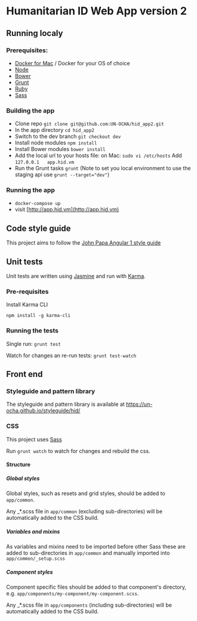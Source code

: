 # Humanitarian ID Web App version 2

## Running localy

### Prerequisites:

* [Docker for Mac](https://docs.docker.com/docker-for-mac/) / Docker for your OS of choice
* [Node](https://nodejs.org/en/)
* [Bower](https://bower.io/#install-bower)
* [Grunt](http://gruntjs.com/getting-started)
* [Ruby](https://www.ruby-lang.org/en/)
* [Sass](http://sass-lang.com/install)

### Building the app

* Clone repo `git clone git@github.com:UN-OCHA/hid_app2.git`
* In the app directory `cd hid_app2`
* Switch to the dev branch `git checkout dev`
* Install node modules `npm install`
* Install Bower modules `bower install`
* Add the local url to your hosts file:
on Mac: `sudo vi /etc/hosts`
Add `127.0.0.1   app.hid.vm`
* Run the Grunt tasks `grunt` 
(Note to set you local environment to use the staging api use `grunt --target="dev"`)

### Running the app

* `docker-compose up`
* visit [http://app.hid.vm](http://app.hid.vm)

## Code style guide

This project aims to follow the [John Papa Angular 1 style guide](https://github.com/johnpapa/angular-styleguide/tree/master/a1)


## Unit tests

Unit tests are written using [Jasmine](https://jasmine.github.io/) and run with [Karma](https://karma-runner.github.io/).

### Pre-requisites

Install Karma CLI

```
npm install -g karma-cli
```

### Running the tests

Single run: `grunt test`

Watch for changes an re-run tests: `grunt test-watch`

## Front end

### Styleguide and pattern library

The styleguide and pattern library is available at https://un-ocha.github.io/styleguide/hid/

### CSS

This project uses [Sass](http://sass-lang.com/)

Run `grunt watch` to watch for changes and rebuild the css.

#### Structure

##### Global styles

Global styles, such as resets and grid styles, should be added to `app/common`.

Any _*.scss file in `app/common` (excluding sub-directories) will be automatically added to the CSS build.

##### Variables and mixins

As variables and mixins need to be imported before other Sass these are added to sub-directories in `app/common` and manually imported into `app/common/_setup.scss`

##### Component styles

Component specific files should be added to that component's directory, e.g. `app/components/my-component/my-component.scss`.

Any _*.scss file in `app/components` (including sub-directories) will be automatically added to the CSS build.
